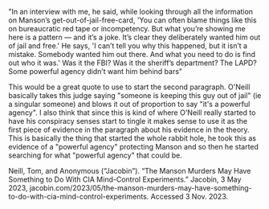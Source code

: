 "In an interview with me, he said, while looking through all the information on Manson’s get-out-of-jail-free-card, 'You can often blame things like this on bureaucratic red tape or incompetency. But what you’re showing me here is a pattern — and it’s a joke. It’s clear they deliberately wanted him out of jail and free.' He says, 'I can’t tell you why this happened, but it isn’t a mistake. Somebody wanted him out there. And what you need to do is find out who it was.' Was it the FBI? Was it the sheriff’s department? The LAPD? Some powerful agency didn’t want him behind bars"

This would be a great quote to use to start the second paragraph. O'Neill basically takes this judge saying "someone is keeping this guy out of jail" (ie a singular someone) and blows it out of proportion to say "it's a powerful agency". I also think that since this is kind of where O'Neill really started to have his conspiracy senses start to tingle it makes sense to use it as the first piece of evidence in the paragraph about his evidence in the theory. This is basically the thing that started the whole rabbit hole, he took this as evidence of a "powerful agency" protecting Manson and so then he started searching for what "powerful agency" that could be.

Neill, Tom, and Anonymous (“Jacobin”). “The Manson Murders May Have Something to Do With CIA Mind-Control Experiments.” Jacobin, 3 May 2023, jacobin.com/2023/05/the-manson-murders-may-have-something-to-do-with-cia-mind-control-experiments. Accessed 3 Nov. 2023. 